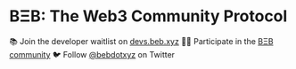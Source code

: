 # **BΞB: The Web3 Community Protocol**

📚 Join the developer waitlist on [devs.beb.xyz](https://dev.beb.xyz)
👩‍💻 Participate in the [BΞB community](https://beb.xyz)
🐦 Follow [@bebdotxyz](https://twitter.com/bebdotxyz) on Twitter
